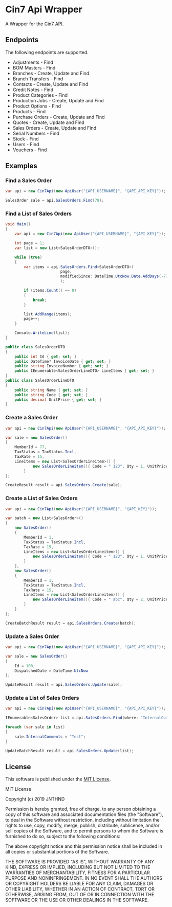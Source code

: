 # Cin7 Api Wrapper

A Wrapper for the [Cin7 API](https://api.cin7.com/api).

## Endpoints

The following endpoints are supported.

* Adjustments - Find
* BOM Masters - Find
* Branches - Create, Update and Find
* Branch Transfers  - Find
* Contacts - Create, Update and Find
* Credit Notes - Find
* Product Categories - Find
* Production Jobs - Create, Update and Find
* Product Options - Find
* Products - Find
* Purchase Orders - Create, Update and Find
* Quotes - Create, Update and Find
* Sales Orders - Create, Update and Find
* Serial Numbers - Find
* Stock - Find
* Users - Find
* Vouchers - Find 

## Examples
### Find a Sales Order
```csharp
var api = new Cin7Api(new ApiUser("{API_USERNAME}", "{API_API_KEY}"));

SalesOrder sale = api.SalesOrders.Find(78);
```

### Find a List of Sales Orders
```csharp
void Main()
{
	var api = new Cin7Api(new ApiUser("{API_USERNAME}", "{API_KEY}"));

	int page = 1;
	var list = new List<SalesOrderDTO>();

	while (true)
	{
		var items = api.SalesOrders.Find<SalesOrderDTO>(
						page, 
						modifiedSince: DateTime.UtcNow.Date.AddDays(-7)
						);

		if (items.Count() == 0)
		{
			break;
		}

		list.AddRange(items);
		page++;
	}

	Console.WriteLine(list);
}

public class SalesOrderDTO
{
	public int Id { get; set; }
	public DateTime? InvoiceDate { get; set; }
	public string InvoiceNumber { get; set; }
	public IEnumerable<SalesOrderLineDTO> LineItems { get; set; }
}
public class SalesOrderLineDTO
{
	public string Name { get; set; }
	public string Code { get; set; }
	public decimal UnitPrice { get; set; }
}
```

### Create a Sales Order
```csharp
var api = new Cin7Api(new ApiUser("{API_USERNAME}", "{API_API_KEY}"));

var sale = new SalesOrder()
{
	MemberId = 77,
	TaxStatus = TaxStatus.Incl,
	TaxRate = 15,
	LineItems = new List<SalesOrderLineitem>() {
			new SalesOrderLineitem(){ Code = " 123", Qty = 1, UnitPrice = 10.5m }
		}
};

CreateResult result = api.SalesOrders.Create(sale);
```

### Create a List of Sales Orders
```csharp
var api = new Cin7Api(new ApiUser("{API_USERNAME}", "{API_KEY}"));

var batch = new List<SalesOrder>()
{
	new SalesOrder()
	{
		MemberId = 1,
		TaxStatus = TaxStatus.Incl,
		TaxRate = 15,
		LineItems = new List<SalesOrderLineitem>() {
			new SalesOrderLineitem(){ Code = " 123", Qty = 1, UnitPrice = 10.5m }
		}
	},
	new SalesOrder()
	{
		MemberId = 1,
		TaxStatus = TaxStatus.Incl,
		TaxRate = 15,
		LineItems = new List<SalesOrderLineitem>() {
			new SalesOrderLineitem(){ Code = " abc", Qty = 2, UnitPrice = 1.5m }
		}
	}
};

CreateBatchResult result = api.SalesOrders.Create(batch);
```

### Update a Sales Order
```csharp
var api = new Cin7Api(new ApiUser("{API_USERNAME}", "{API_API_KEY}"));

var sale = new SalesOrder()
{
	Id = 100,
	DispatchedDate = DateTime.UtcNow
};

UpdateResult result = api.SalesOrders.Update(sale);
```

### Update a List of Sales Orders
```csharp
var api = new Cin7Api(new ApiUser("{API_USERNAME}", "{API_API_KEY}"));

IEnumerable<SalesOrder> list = api.SalesOrders.Find(where: "InternalComments <> 'Test'");

foreach (var sale in list)
{
	sale.InternalComments = "Test";
}

UpdateBatchResult result = api.SalesOrders.Update(list);
```

## License

This software is published under the [MIT License](http://en.wikipedia.org/wiki/MIT_License).

MIT License

Copyright (c) 2019 JNTHND

Permission is hereby granted, free of charge, to any person obtaining a copy
of this software and associated documentation files (the "Software"), to deal
in the Software without restriction, including without limitation the rights
to use, copy, modify, merge, publish, distribute, sublicense, and/or sell
copies of the Software, and to permit persons to whom the Software is
furnished to do so, subject to the following conditions:

The above copyright notice and this permission notice shall be included in all
copies or substantial portions of the Software.

THE SOFTWARE IS PROVIDED "AS IS", WITHOUT WARRANTY OF ANY KIND, EXPRESS OR
IMPLIED, INCLUDING BUT NOT LIMITED TO THE WARRANTIES OF MERCHANTABILITY,
FITNESS FOR A PARTICULAR PURPOSE AND NONINFRINGEMENT. IN NO EVENT SHALL THE
AUTHORS OR COPYRIGHT HOLDERS BE LIABLE FOR ANY CLAIM, DAMAGES OR OTHER
LIABILITY, WHETHER IN AN ACTION OF CONTRACT, TORT OR OTHERWISE, ARISING FROM,
OUT OF OR IN CONNECTION WITH THE SOFTWARE OR THE USE OR OTHER DEALINGS IN THE
SOFTWARE.
